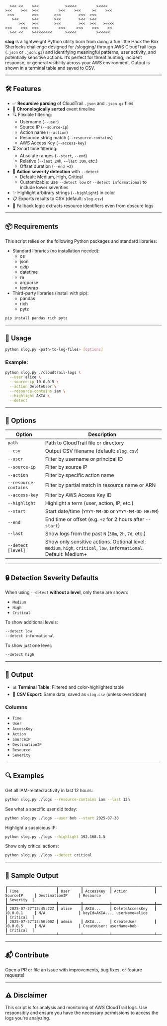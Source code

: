 ```
  ><< <<    ><<            ><<<<         ><<<<   
><<    ><<  ><<         ><<    ><<     ><    ><< 
 ><<        ><<       ><<        ><<  ><<        
   ><<      ><<       ><<        ><<  ><<        
      ><<   ><<       ><<        ><<  ><<   ><<<<
><<    ><<  ><<         ><<     ><<    ><<    >< 
  ><< <<    ><<<<<<<<      ><<<<         ><<<<< ⠀
```

**slog** is a lightweight Python utility born from doing a fun little Hack the Box Sherlocks challenge designed for /slogging/ through AWS CloudTrail logs (`.json` or `.json.gz`) and identifying meaningful patterns, user activity, and potentially sensitive actions. It’s perfect for threat hunting, incident response, or general visibility across your AWS environment. Output is shown in a terminal table and saved to CSV.

---

## 🛠️ Features

- ✅ **Recursive parsing** of CloudTrail `.json` and `.json.gz` files
- 📅 **Chronologically sorted** event timeline
- 🔍 Flexible filtering:
  - Username (`--user`)
  - Source IP (`--source-ip`)
  - Action name (`--action`)
  - Resource string match (`--resource-contains`)
  - AWS Access Key (`--access-key`)
- ⏳ Smart time filtering:
  - Absolute ranges (`--start`, `--end`)
  - Relative (`--last 24h`, `--last 30m`, etc.)
  - Offset duration (`--end +2`)
- 🚨 **Action severity detection** with `--detect`
  - Default: Medium, High, Critical
  - Customizable: use `--detect low` or `--detect informational` to include lower severities
- ✨ Highlight arbitrary strings (`--highlight`) in color
- 📋 Exports results to CSV (default: `slog.csv`)
- 🧠 Fallback logic extracts resource identifiers even from obscure logs

---

## 📦 Requirements
This script relies on the following Python packages and standard libraries:
- Standard libraries (no installation needed):
  - os
  - json
  - gzip
  - datetime
  - re
  - argparse
  - textwrap
- Third-party libraries (install with pip):
  - pandas
  - rich
  - pytz
  
```bash
pip install pandas rich pytz
```

---

## 🚀 Usage

```bash
python slog.py <path-to-log-files> [options]
```

### Example:

```bash
python slog.py ./cloudtrail-logs \
  --user alice \
  --source-ip 10.0.0.5 \
  --action DeleteUser \
  --resource-contains iam \
  --highlight AKIA \
  --detect
```

---

## 🔧 Options

| Option                | Description |
|------------------------|-------------|
| `path`                | Path to CloudTrail file or directory |
| `--csv`               | Output CSV filename (default: `slog.csv`) |
| `--user`              | Filter by username or principal ID |
| `--source-ip`         | Filter by source IP |
| `--action`            | Filter by specific action name |
| `--resource-contains` | Filter by partial match in resource name or ARN |
| `--access-key`        | Filter by AWS Access Key ID |
| `--highlight`         | Highlight a term (user, action, IP, etc.) |
| `--start`             | Start date/time (`YYYY-MM-DD` or `YYYY-MM-DD HH:MM`) |
| `--end`               | End time or offset (e.g. `+2` for 2 hours after `--start`) |
| `--last`              | Show logs from the past `N` (`30m`, `2h`, `7d`, etc.) |
| `--detect [level]`    | Show only sensitive actions. Optional level: `medium`, `high`, `critical`, `low`, `informational`. Default: Medium+ |

---

## 🔒 Detection Severity Defaults

When using `--detect` **without a level**, only these are shown:
- `Medium`
- `High`
- `Critical`

To show additional levels:

```bash
--detect low
--detect informational
```

To show just one level:

```bash
--detect high
```

---

## 🧾 Output

- 📊 **Terminal Table**: Filtered and color-highlighted table
- 📄 **CSV Export**: Same data, saved as `slog.csv` (unless overridden)

### Columns

- `Time`
- `User`
- `AccessKey`
- `Action`
- `SourceIP`
- `DestinationIP`
- `Resource`
- `Severity`

---

## 🔍 Examples

Get all IAM-related activity in last 12 hours:

```bash
python slog.py ./logs --resource-contains iam --last 12h
```

See what a specific user did today:

```bash
python slog.py ./logs --user bob --start 2025-07-30
```

Highlight a suspicious IP:

```bash
python slog.py ./logs --highlight 192.168.1.5
```

Show only critical actions:

```bash
python slog.py ./logs --detect critical
```

---

## 🧪 Sample Output

```
┏━━━━━━━━━━━━━━━━━━━━━━┳━━━━━━━━━━┳━━━━━━━━━━━━┳━━━━━━━━━━━━━━━━━━━┳━━━━━━━━━━━━━━┳━━━━━━━━━━━━━━━━━━━┳━━━━━━━━━━━━━━━━━━━━━━━━━━━━━━━━━━━━━━┳━━━━━━━━━━━┓
┃ Time                 ┃ User     ┃ AccessKey  ┃ Action            ┃ SourceIP     ┃ DestinationIP     ┃ Resource                             ┃ Severity  ┃
┡━━━━━━━━━━━━━━━━━━━━━━╇━━━━━━━━━━╇━━━━━━━━━━━━╇━━━━━━━━━━━━━━━━━━━╇━━━━━━━━━━━━━━╇━━━━━━━━━━━━━━━━━━━╇━━━━━━━━━━━━━━━━━━━━━━━━━━━━━━━━━━━━━━╇━━━━━━━━━━━┩
┃ 2025-07-27T13:45:22Z ┃ alice    ┃ AKIA...    ┃ DeleteAccessKey   ┃ 10.0.0.1     ┃ N/A               ┃ keyId=AKIA..., userName=alice        ┃ Critical  ┃
┃ 2025-07-27T13:50:00Z ┃ admin    ┃ AKIA...    ┃ CreateUser        ┃ 10.0.0.5     ┃ N/A               ┃ CreateUser: userName=bob             ┃ Critical  ┃
└──────────────────────┴──────────┴────────────┴───────────────────┴──────────────┴───────────────────┴──────────────────────────────────────┴───────────┘
```

---

## 📬 Contribute

Open a PR or file an issue with improvements, bug fixes, or feature requests!

---

## ⚠️ Disclaimer

This script is for analysis and monitoring of AWS CloudTrail logs. Use responsibly and ensure you have the necessary permissions to access the logs you're analyzing.
